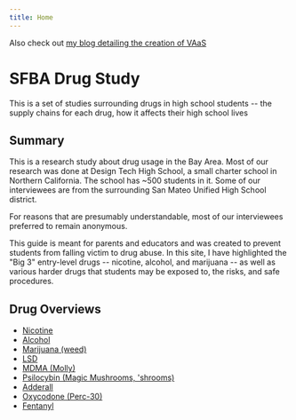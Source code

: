 ```yaml
---
title: Home
---
```


Also check out [my blog detailing the creation of VAaS](https://vaas-creation.blogspot.com/)

# SFBA Drug Study

This is a set of studies surrounding drugs in high school students -- the supply chains for each drug, how it affects their high school lives

## Summary
This is a research study about drug usage in the Bay Area. Most of our research was done at Design Tech High School, a small charter school in Northern California. The school has ~500 students in it. Some of our interviewees are from the surrounding San Mateo Unified High School district.

For reasons that are presumably understandable, most of our interviewees preferred to remain anonymous.

This guide is meant for parents and educators and was created to prevent students from falling victim to drug abuse. In this site, I have highlighted the "Big 3" entry-level drugs -- nicotine, alcohol, and marijuana -- as well as various harder drugs that students may be exposed to, the risks, and safe procedures.

## Drug Overviews

* [Nicotine](./nicotine.html)
* [Alcohol](./alcohol.html)
* [Marijuana (weed)](./weed.html)
* [LSD](./lsd.html)
* [MDMA (Molly)](./mdma.html)
* [Psilocybin (Magic Mushrooms, 'shrooms)](./shrooms.html)
* [Adderall](./adderall)
* [Oxycodone (Perc-30)](./perc30.html)
* [Fentanyl](./fent.html)
